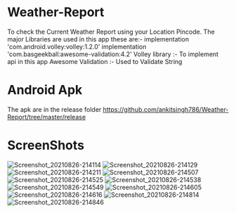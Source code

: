 # Weather-Report
To check the Current Weather Report using your Location Pincode.
The major Libraries are used in this app these are:-
implementation 'com.android.volley:volley:1.2.0'
implementation 'com.basgeekball:awesome-validation:4.2'
Volley library :- To implement api in this app
Awesome Validation :- Used to Validate String

# Android Apk
The apk are in the release folder
https://github.com/ankitsingh786/Weather-Report/tree/master/release

# ScreenShots

![Screenshot_20210826-214114](https://user-images.githubusercontent.com/82668073/131007148-cd62d0c3-8ddb-43f9-9274-5ff4e90b2984.png)
![Screenshot_20210826-214129](https://user-images.githubusercontent.com/82668073/131007237-be91ccd7-5556-4f8e-a9e8-91c5654c92b7.png)
![Screenshot_20210826-214211](https://user-images.githubusercontent.com/82668073/131007352-40fefbe3-a82e-4740-a54e-4e1c5a17e31a.png)
![Screenshot_20210826-214507](https://user-images.githubusercontent.com/82668073/131007469-b75bd3b4-5d0f-4260-bb09-27d86ce225bb.png)
![Screenshot_20210826-214525](https://user-images.githubusercontent.com/82668073/131007532-6484821a-26a8-4bcc-9bd2-c688ba90198c.png)
![Screenshot_20210826-214538](https://user-images.githubusercontent.com/82668073/131007933-86492417-1961-49c4-a9bb-046497cecaa5.png)
![Screenshot_20210826-214549](https://user-images.githubusercontent.com/82668073/131008252-6e491752-cc78-4bab-b886-174fdd5d2926.png)
![Screenshot_20210826-214605](https://user-images.githubusercontent.com/82668073/131008314-ffe6c5a0-3236-41b4-8f48-405d61c938b4.png)
![Screenshot_20210826-214616](https://user-images.githubusercontent.com/82668073/131008357-38b9ff2d-6fe8-4193-be73-fbbaca023f96.png)
![Screenshot_20210826-214814](https://user-images.githubusercontent.com/82668073/131008373-98a185c3-382b-47aa-b75a-a8ed952f4b94.png)
![Screenshot_20210826-214846](https://user-images.githubusercontent.com/82668073/131008409-a5783da4-6556-498a-8c91-d27e3ff057ac.png)



